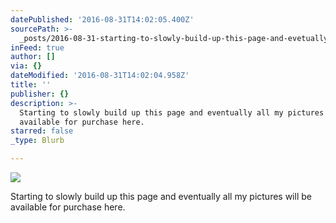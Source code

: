 ```yaml
---
datePublished: '2016-08-31T14:02:05.400Z'
sourcePath: >-
  _posts/2016-08-31-starting-to-slowly-build-up-this-page-and-evetually-all-my-p.md
inFeed: true
author: []
via: {}
dateModified: '2016-08-31T14:02:04.958Z'
title: ''
publisher: {}
description: >-
  Starting to slowly build up this page and eventually all my pictures will be
  available for purchase here.
starred: false
_type: Blurb

---
```

![](https://the-grid-user-content.s3-us-west-2.amazonaws.com/764105f6-042a-4d33-b5b0-6943bc176c9a.jpg)

Starting to slowly build up this page and eventually all my pictures will be available for purchase here.